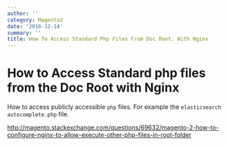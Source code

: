 ```yaml
---
author: ''
category: Magento2
date: '2016-12-14'
summary: ''
title: How To Access Standard Php Files From Doc Root. With Nginx
---
```

# How to Access Standard php files from the Doc Root with Nginx

How to access publicly accessible `php` files. For example the `elasticsearch` `autocomplete.php` file. 

http://magento.stackexchange.com/questions/69632/magento-2-how-to-configure-nginx-to-allow-execute-other-php-files-in-root-folder